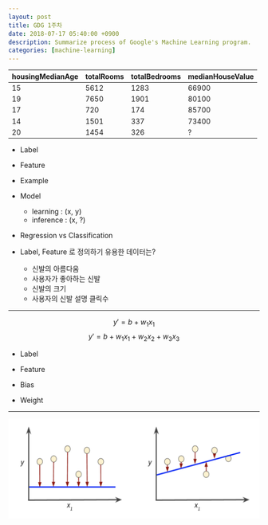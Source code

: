 ```yaml
---
layout: post
title: GDG 1주차
date: 2018-07-17 05:40:00 +0900
description: Summarize process of Google's Machine Learning program.
categories: [machine-learning]
---
```



| housingMedianAge | totalRooms | totalBedrooms | medianHouseValue |
| --- | --- | --- | --- |
|15|	5612	|1283|	66900|
|19|	7650|	1901|	80100|
|17|	720|	174|	85700|
|14|	1501|	337|	73400|
|20|	1454|	326|	?|


* Label

* Feature

* Example

* Model
  * learning : (x, y)
  * inference : (x, ?)

* Regression vs Classification

* Label, Feature 로 정의하기 유용한 데이터는?
  * 신발의 아름다움
  * 사용자가 좋아하는 신발
  * 신발의 크기
  * 사용자의 신발 설명 클릭수

----
$$y' = b + w_1x_1$$
$$y' = b + w_1x_1 + w_2x_2 + w_3x_3$$

* Label

* Feature

* Bias

* Weight

----

![Prediction and loss](../assets/img/prediction_and_loss.png)
